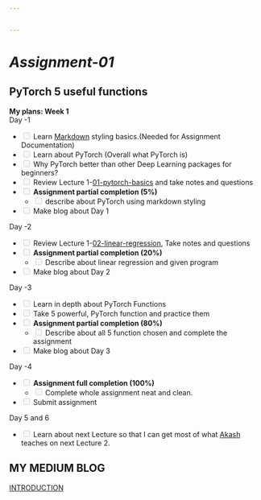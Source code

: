 ```yaml
---


---
```


<h1 id="assignment-01"><em>Assignment-01</em></h1>
<h2 id="pytorch-5-useful-functions">PyTorch 5 useful functions</h2>
<p><strong>My plans: Week 1</strong><br>
Day -1</p>
<ul>
<li class="task-list-item"><input type="checkbox" class="task-list-item-checkbox" disabled=""> Learn <a href="https://commonmark.org/help/">Markdown</a> styling basics.(Needed for Assignment Documentation)</li>
<li class="task-list-item"><input type="checkbox" class="task-list-item-checkbox" disabled=""> Learn about PyTorch (Overall what PyTorch is)</li>
<li class="task-list-item"><input type="checkbox" class="task-list-item-checkbox" disabled=""> Why PyTorch better than other Deep Learning packages for beginners?</li>
<li class="task-list-item"><input type="checkbox" class="task-list-item-checkbox" disabled=""> Review Lecture 1-<a href="https://jovian.ml/manavkhadka0/01-pytorch-basics">01-pytorch-basics</a> and take notes and questions</li>
<li class="task-list-item"><input type="checkbox" class="task-list-item-checkbox" disabled=""> <strong>Assignment partial completion (5%)</strong>
<ul>
<li class="task-list-item"><input type="checkbox" class="task-list-item-checkbox" disabled=""> describe about PyTorch using markdown styling</li>
</ul>
</li>
<li class="task-list-item"><input type="checkbox" class="task-list-item-checkbox" disabled=""> Make blog about Day 1</li>
</ul>
<p>Day -2</p>
<ul>
<li class="task-list-item"><input type="checkbox" class="task-list-item-checkbox" disabled=""> Review Lecture 1-<a href="https://jovian.ml/manavkhadka0/02-linear-regression">02-linear-regression</a>, Take notes and questions</li>
<li class="task-list-item"><input type="checkbox" class="task-list-item-checkbox" disabled=""> <strong>Assignment partial completion (20%)</strong>
<ul>
<li class="task-list-item"><input type="checkbox" class="task-list-item-checkbox" disabled=""> Describe about linear regression and given program</li>
</ul>
</li>
<li class="task-list-item"><input type="checkbox" class="task-list-item-checkbox" disabled=""> Make blog about Day 2</li>
</ul>
<p>Day -3</p>
<ul>
<li class="task-list-item"><input type="checkbox" class="task-list-item-checkbox" disabled=""> Learn in depth about PyTorch Functions</li>
<li class="task-list-item"><input type="checkbox" class="task-list-item-checkbox" disabled=""> Take 5 powerful, PyTorch function and practice them</li>
<li class="task-list-item"><input type="checkbox" class="task-list-item-checkbox" disabled=""> <strong>Assignment partial completion (80%)</strong>
<ul>
<li class="task-list-item"><input type="checkbox" class="task-list-item-checkbox" disabled=""> Describe about all 5 function chosen and complete the assignment</li>
</ul>
</li>
<li class="task-list-item"><input type="checkbox" class="task-list-item-checkbox" disabled=""> Make blog about Day 3</li>
</ul>
<p>Day -4</p>
<ul>
<li class="task-list-item"><input type="checkbox" class="task-list-item-checkbox" disabled=""> <strong>Assignment full completion (100%)</strong>
<ul>
<li class="task-list-item"><input type="checkbox" class="task-list-item-checkbox" disabled=""> Complete whole assignment neat and clean.</li>
</ul>
</li>
<li class="task-list-item"><input type="checkbox" class="task-list-item-checkbox" disabled=""> Submit assignment</li>
</ul>
<p>Day 5 and 6</p>
<ul>
<li class="task-list-item"><input type="checkbox" class="task-list-item-checkbox" disabled=""> Learn about next Lecture so that I can get most of what <a href="https://jovian.ml/forum/u/aakashns/summary">Akash</a> teaches on next Lecture 2.</li>
</ul>
<h2><strong>MY MEDIUM BLOG</strong></h2>
<p><a href="https://medium.com/@manavkhadka0/my-6-weeks-of-learning-deep-learning-5a51ec6d0b7e">    INTRODUCTION</a></p>

